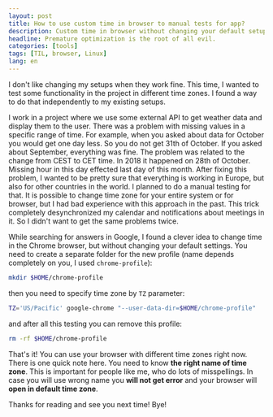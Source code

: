 ```yaml
---
layout: post
title: How to use custom time in browser to manual tests for app?
description: Custom time in browser without changing your default setups.
headline: Premature optimization is the root of all evil.
categories: [tools]
tags: [TIL, browser, Linux]
lang: en
---
```


I don't like changing my setups when they work fine. This time, I wanted to test some functionality in the project in different time zones. I found a way to do that independently to my existing setups.

I work in a project where we use some external API to get weather data and display them to the user. There was a problem with missing values in a specific range of time. For example, when you asked about data for October you would get one day less. So you do not get 31th of October. If you asked about September, everything was fine. The problem was related to the change from CEST to CET time. In 2018 it happened on 28th of October. Missing hour in this day effected last day of this month. After fixing this problem, I wanted to be pretty sure that everything is working in Europe, but also for other countries in the world. I planned to do a manual testing for that. It is possible to change time zone for your entire system or for browser, but I had bad experience with this approach in the past. This trick completely desynchronized my calendar and notifications about meetings in it. So I didn't want to get the same problems twice.

While searching for answers in Google, I found a clever idea to change time in the Chrome browser, but without changing your default settings. You need to create a separate folder for the new profile (name depends completely on you, I used `chrome-profile`):

```bash
mkdir $HOME/chrome-profile
```

then you need to specify time zone by `TZ` parameter:

```bash
TZ='US/Pacific' google-chrome "--user-data-dir=$HOME/chrome-profile"
```

and after all this testing you can remove this profile:

```bash
rm -rf $HOME/chrome-profile
```

That's it! You can use your browser with different time zones right now. There is one quick note here. You need to know **the right name of time zone**. This is important for people like me, who do lots of misspellings. In case you will use wrong name you **will not get error** and your browser will **open in default time zone**.

Thanks for reading and see you next time! Bye!
